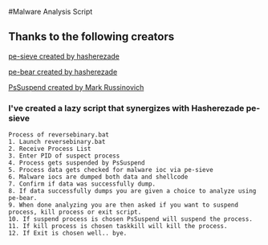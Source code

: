 #Malware Analysis Script

## Thanks to the following creators
[pe-sieve created by hasherezade](https://github.com/hasherezade/pe-sieve)

[pe-bear created by hasherezade](https://github.com/hasherezade/pe-bear-releases/)

[PsSuspend created by Mark Russinovich](https://docs.microsoft.com/en-us/sysinternals/downloads/pssuspend)

### I've created a lazy script that synergizes with Hasherezade pe-sieve

```
Process of reversebinary.bat
1. Launch reversebinary.bat
2. Receive Process List
3. Enter PID of suspect process
4. Process gets suspended by PsSuspend
5. Process data gets checked for malware ioc via pe-sieve
6. Malware iocs are dumped both data and shellcode
7. Confirm if data was successfully dump.
8. If data successfully dumps you are given a choice to analyze using pe-bear.
9. When done analyzing you are then asked if you want to suspend process, kill process or exit script.
10. If suspend process is chosen PsSuspend will suspend the process.
11. If kill process is chosen taskkill will kill the process.
12. If Exit is chosen well.. bye.
```
